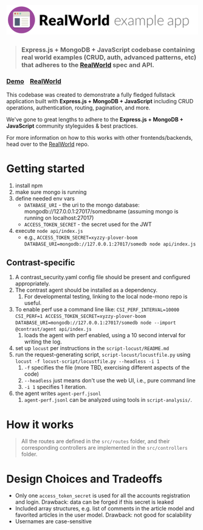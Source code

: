 # ![RealWorld Example App](logo.png)

> ### Express.js + MongoDB + JavaScript codebase containing real world examples (CRUD, auth, advanced patterns, etc) that adheres to the [RealWorld](https://github.com/gothinkster/realworld) spec and API.


### [Demo](https://demo.realworld.io/)&nbsp;&nbsp;&nbsp;&nbsp;[RealWorld](https://github.com/gothinkster/realworld)


This codebase was created to demonstrate a fully fledged fullstack application built with **Express.js + MongoDB + JavaScript** including CRUD operations, authentication, routing, pagination, and more.

We've gone to great lengths to adhere to the **Express.js + MongoDB + JavaScript** community styleguides & best practices.

For more information on how to this works with other frontends/backends, head over to the [RealWorld](https://github.com/gothinkster/realworld) repo.

# Getting started

1. install npm
1. make sure mongo is running
1. define needed env vars
   - `DATABASE_URI` - the uri to the mongo database: mongodb://127.0.0.1:27017/somedbname (assuming mongo is running on localhost:27017)
   - `ACCESS_TOKEN_SECRET` - the secret used for the JWT
1. execute `node api/index.js`
   - e.g., `ACCESS_TOKEN_SECRET=xyzzy-plover-boom DATABASE_URI=mongodb://127.0.0.1:27017/somedb node api/index.js`

## Contrast-specific

1. A contrast_security.yaml config file should be present and configured appropriately.
1. The contrast agent should be installed as a dependency.
    1. For developmental testing, linking to the local node-mono repo is useful.
1. To enable perf use a command line like: `CSI_PERF_INTERVAL=10000 CSI_PERF=1 ACCESS_TOKEN_SECRET=xyzzy-plover-boom DATABASE_URI=mongodb://127.0.0.1:27017/somedb node --import @contrast/agent api/index.js`
    1. loads the agent with perf enabled, using a 10 second interval for writing the log.
1. set up `locust` per instructions in the `script-locust/README.md`
1. run the request-generating script, `script-locust/locustfile.py` using `locust -f locust-script/locustfile.py --headless -i 1`
    1. `-f` specifies the file (more TBD, exercising different aspects of the code)
    1. `--headless` just means don't use the web UI, i.e., pure command line
    1. `-i 1` specifies 1 iteration.
1. the agent writes `agent-perf.jsonl`
    1. `agent-perf.jsonl` can be analyzed using tools in `script-analysis/`.

# How it works

> All the routes are defined in the `src/routes` folder, and their corresponding controllers are implemented in the `src/controllers` folder.

# Design Choices and Tradeoffs

- Only one `access_token_secret` is used for all the accounts registration and login. Drawback: data can be forged if this secret is leaked
- Included array structures, e.g. list of comments in the article model and favorited articles in the user model. Drawback: not good for scalability
- Usernames are case-sensitive
